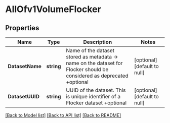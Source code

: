 # AllOfv1VolumeFlocker

## Properties
Name | Type | Description | Notes
------------ | ------------- | ------------- | -------------
**DatasetName** | **string** | Name of the dataset stored as metadata -&gt; name on the dataset for Flocker should be considered as deprecated +optional | [optional] [default to null]
**DatasetUUID** | **string** | UUID of the dataset. This is unique identifier of a Flocker dataset +optional | [optional] [default to null]

[[Back to Model list]](../README.md#documentation-for-models) [[Back to API list]](../README.md#documentation-for-api-endpoints) [[Back to README]](../README.md)

